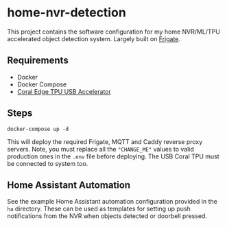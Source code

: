 home-nvr-detection
==================

This project contains the software configuration for my home NVR/ML/TPU accelerated object detection system. Largely built on [Frigate](https://frigate.video/).

Requirements
------------
* Docker
* Docker Compose
* [Coral Edge TPU USB Accelerator](https://coral.ai/)

Steps
-----

`docker-compose up -d`

This will deploy the required Frigate, MQTT and Caddy reverse proxy servers. Note, you must replace all the `"CHANGE_ME"` values to valid production ones in the `.env` file before deploying. The USB Coral TPU must be connected to system too.

Home Assistant Automation
-------------------------
See the example Home Assistant automation configuration provided in the `ha` directory. These can be used as templates for setting up push notifications from the NVR when objects detected or doorbell pressed.
